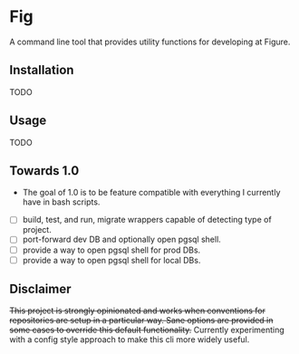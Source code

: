# Fig

A command line tool that provides utility functions for developing at Figure.

## Installation

TODO

## Usage

TODO

## Towards 1.0

- The goal of 1.0 is to be feature compatible with everything I currently have in bash scripts.

- [ ] build, test, and run, migrate wrappers capable of detecting type of project.
- [ ] port-forward dev DB and optionally open pgsql shell.
- [ ] provide a way to open pgsql shell for prod DBs.
- [ ] provide a way to open pgsql shell for local DBs.

## Disclaimer

~~This project is strongly opinionated and works when conventions for repositories are setup in a particular way. Sane options are provided in some cases to override this default functionality.~~ Currently experimenting with a config style approach to make this cli more widely useful.
